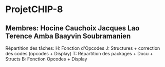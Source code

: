 # ProjetCHIP-8
Membres:
    Hocine Cauchoix
    Jacques Lao
    Terence Amba
    Baayvin Soubramanien
------------------------------------------------------------
Répartition des tâches:
    H: Fonction d'Opcodes
    J: Structures + correction des codes (opcodes + Display)
    T: Répartition des packages + Docu + Structs
    B: Fonction Opcodes + Display